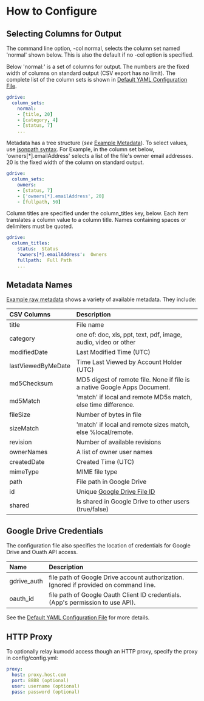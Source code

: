 # How to Configure

## Selecting Columns for Output

The command line option, -col normal, selects the column set named 'normal' shown
below.  This is also the default if no -col option is specified.

Below 'normal:' is a set of columns for output. The numbers are the fixed width of
columns on standard output (CSV export has no limit). The complete list of the column
sets is shown in [Default YAML Configuration File](guide/Default-configuration).

``` yaml
gdrive:
  column_sets:
    normal:
    - [title, 20]
    - [category, 4]
    - [status, 7]
    ...
```

Metadata has a tree structure (*see* [Example Metadata](guide/Example-Metadata)).  To
select values, use [jsonpath syntax](https://github.com/h2non/jsonpath-ng). For Example,
in the column set below, 'owners[*].emailAddress' selects a list of the file's owner
email addresses. 20 is the fixed width of the column on standard output.

``` yaml
gdrive:
  column_sets:
    owners:
    - [status, 7]
    - ['owners[*].emailAddress', 20]
    - [fullpath, 50]
```

Column titles are specified under the column\_titles key, below.  Each item translates a
column value to a column title.  Names containing spaces or delimiters must be quoted.

``` yaml
gdrive:
  column_titles:
    status:  Status
    'owners[*].emailAddress':  Owners
    fullpath:  Full Path
    ...
```

## Metadata Names

[Example raw metadata](https://github.com/rich-murphey/kumodd/wiki/Example-Metadata) shows a variety of available metadata.
They include:

CSV Columns		| Description 
:------			| :-----------
title			| File name
category		| one of: doc, xls, ppt, text, pdf, image, audio, video or other
modifiedDate		| Last Modified Time (UTC)
lastViewedByMeDate	| Time Last Viewed by Account Holder (UTC)
md5Checksum             | MD5 digest of remote file. None if file is a native Google Apps Document.
md5Match		| 'match' if local and remote MD5s match, else time difference.
fileSize		| Number of bytes in file
sizeMatch		| 'match' if local and remote sizes match, else %local/remote.
revision                | Number of available revisions
ownerNames              | A list of owner user names
createdDate             | Created Time (UTC)
mimeType		| MIME file type
path                    | File path in Google Drive 
id                      | Unique [Google Drive File ID](https://developers.google.com/drive/api/v3/about-files)
shared                  | Is shared in Google Drive to other users (true/false)

## Google Drive Credentials

The configuration file also specifies the location of credentials for Google Drive and Ouath API access.

Name		| Description
:-----		| :-----
gdrive\_auth	| file path of Google Drive account authorization. Ignored if provided on command line.
oauth\_id	| file path of Google Oauth Client ID credentials. (App's permission to use API).

See the [Default YAML Configuration File](https://github.com/rich-murphey/kumodd/wiki/Default-configuration) for more details.

## HTTP Proxy

To optionally relay kumodd access though an HTTP proxy, specify the proxy in config/config.yml:
``` yaml
proxy:
  host: proxy.host.com
  port: 8888 (optional)
  user: username (optional)
  pass: password (optional)
```

